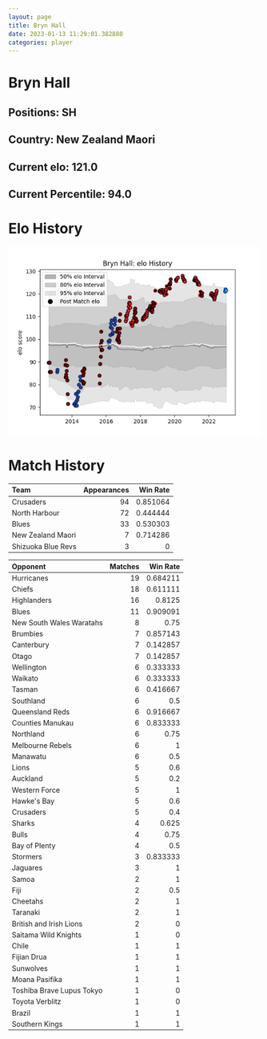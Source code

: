 ```yaml
---  
layout: page  
title: Bryn Hall  
date: 2023-01-13 11:29:01.382880  
categories: player  
---
```

# Bryn Hall

## Positions: SH

## Country: New Zealand Maori

## Current elo: 121.0

## Current Percentile: 94.0

# Elo History


![elo history](history_BrynHall.png)
# Match History


| Team               |   Appearances |   Win Rate |
|:-------------------|--------------:|-----------:|
| Crusaders          |            94 |   0.851064 |
| North Harbour      |            72 |   0.444444 |
| Blues              |            33 |   0.530303 |
| New Zealand Maori  |             7 |   0.714286 |
| Shizuoka Blue Revs |             3 |   0        |

| Opponent                  |   Matches |   Win Rate |
|:--------------------------|----------:|-----------:|
| Hurricanes                |        19 |   0.684211 |
| Chiefs                    |        18 |   0.611111 |
| Highlanders               |        16 |   0.8125   |
| Blues                     |        11 |   0.909091 |
| New South Wales Waratahs  |         8 |   0.75     |
| Brumbies                  |         7 |   0.857143 |
| Canterbury                |         7 |   0.142857 |
| Otago                     |         7 |   0.142857 |
| Wellington                |         6 |   0.333333 |
| Waikato                   |         6 |   0.333333 |
| Tasman                    |         6 |   0.416667 |
| Southland                 |         6 |   0.5      |
| Queensland Reds           |         6 |   0.916667 |
| Counties Manukau          |         6 |   0.833333 |
| Northland                 |         6 |   0.75     |
| Melbourne Rebels          |         6 |   1        |
| Manawatu                  |         6 |   0.5      |
| Lions                     |         5 |   0.6      |
| Auckland                  |         5 |   0.2      |
| Western Force             |         5 |   1        |
| Hawke's Bay               |         5 |   0.6      |
| Crusaders                 |         5 |   0.4      |
| Sharks                    |         4 |   0.625    |
| Bulls                     |         4 |   0.75     |
| Bay of Plenty             |         4 |   0.5      |
| Stormers                  |         3 |   0.833333 |
| Jaguares                  |         3 |   1        |
| Samoa                     |         2 |   1        |
| Fiji                      |         2 |   0.5      |
| Cheetahs                  |         2 |   1        |
| Taranaki                  |         2 |   1        |
| British and Irish Lions   |         2 |   0        |
| Saitama Wild Knights      |         1 |   0        |
| Chile                     |         1 |   1        |
| Fijian Drua               |         1 |   1        |
| Sunwolves                 |         1 |   1        |
| Moana Pasifika            |         1 |   1        |
| Toshiba Brave Lupus Tokyo |         1 |   0        |
| Toyota Verblitz           |         1 |   0        |
| Brazil                    |         1 |   1        |
| Southern Kings            |         1 |   1        |